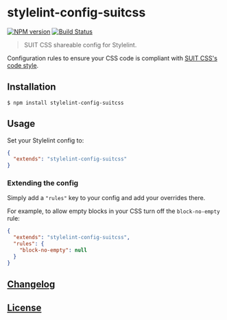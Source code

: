 # stylelint-config-suitcss

[![NPM version](http://img.shields.io/npm/v/stylelint-config-suitcss.svg)](https://www.npmjs.com/package/stylelint-config-suitcss) [![Build Status](https://github.com/suitcss/stylelint-config-suitcss/actions/workflows/ci.yml/badge.svg)](https://github.com/suitcss/stylelint-config-suitcss/actions/workflows/ci.yml)

> SUIT CSS shareable config for Stylelint.

Configuration rules to ensure your CSS code is compliant with [SUIT CSS's code style](https://github.com/suitcss/suit/blob/master/doc/STYLE.md).

## Installation

```console
$ npm install stylelint-config-suitcss
```

## Usage

Set your Stylelint config to:

```json
{
  "extends": "stylelint-config-suitcss"
}
```

### Extending the config

Simply add a `"rules"` key to your config and add your overrides there.

For example, to allow empty blocks in your CSS turn off the `block-no-empty` rule:

```json
{
  "extends": "stylelint-config-suitcss",
  "rules": {
    "block-no-empty": null
  }
}
```

## [Changelog](CHANGELOG.md)

## [License](LICENSE)
